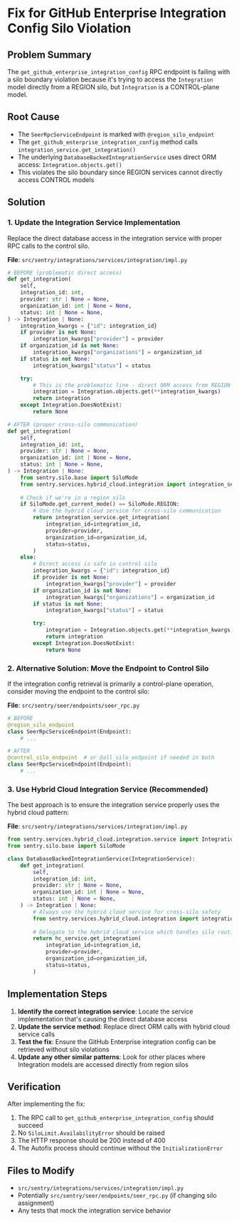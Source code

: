 # Fix for GitHub Enterprise Integration Config Silo Violation

## Problem Summary
The `get_github_enterprise_integration_config` RPC endpoint is failing with a silo boundary violation because it's trying to access the `Integration` model directly from a REGION silo, but `Integration` is a CONTROL-plane model.

## Root Cause
- The `SeerRpcServiceEndpoint` is marked with `@region_silo_endpoint`
- The `get_github_enterprise_integration_config` method calls `integration_service.get_integration()`
- The underlying `DatabaseBackedIntegrationService` uses direct ORM access: `Integration.objects.get()`
- This violates the silo boundary since REGION services cannot directly access CONTROL models

## Solution

### 1. Update the Integration Service Implementation

Replace the direct database access in the integration service with proper RPC calls to the control silo.

**File**: `src/sentry/integrations/services/integration/impl.py`

```python
# BEFORE (problematic direct access)
def get_integration(
    self,
    integration_id: int,
    provider: str | None = None,
    organization_id: int | None = None,
    status: int | None = None,
) -> Integration | None:
    integration_kwargs = {"id": integration_id}
    if provider is not None:
        integration_kwargs["provider"] = provider
    if organization_id is not None:
        integration_kwargs["organizations"] = organization_id
    if status is not None:
        integration_kwargs["status"] = status

    try:
        # This is the problematic line - direct ORM access from REGION silo
        integration = Integration.objects.get(**integration_kwargs)
        return integration
    except Integration.DoesNotExist:
        return None

# AFTER (proper cross-silo communication)
def get_integration(
    self,
    integration_id: int,
    provider: str | None = None,
    organization_id: int | None = None,
    status: int | None = None,
) -> Integration | None:
    from sentry.silo.base import SiloMode
    from sentry.services.hybrid_cloud.integration import integration_service
    
    # Check if we're in a region silo
    if SiloMode.get_current_mode() == SiloMode.REGION:
        # Use the hybrid cloud service for cross-silo communication
        return integration_service.get_integration(
            integration_id=integration_id,
            provider=provider,
            organization_id=organization_id,
            status=status,
        )
    else:
        # Direct access is safe in control silo
        integration_kwargs = {"id": integration_id}
        if provider is not None:
            integration_kwargs["provider"] = provider
        if organization_id is not None:
            integration_kwargs["organizations"] = organization_id
        if status is not None:
            integration_kwargs["status"] = status

        try:
            integration = Integration.objects.get(**integration_kwargs)
            return integration
        except Integration.DoesNotExist:
            return None
```

### 2. Alternative Solution: Move the Endpoint to Control Silo

If the integration config retrieval is primarily a control-plane operation, consider moving the endpoint to the control silo:

**File**: `src/sentry/seer/endpoints/seer_rpc.py`

```python
# BEFORE
@region_silo_endpoint
class SeerRpcServiceEndpoint(Endpoint):
    # ...

# AFTER
@control_silo_endpoint  # or @all_silo_endpoint if needed in both
class SeerRpcServiceEndpoint(Endpoint):
    # ...
```

### 3. Use Hybrid Cloud Integration Service (Recommended)

The best approach is to ensure the integration service properly uses the hybrid cloud pattern:

**File**: `src/sentry/integrations/services/integration/impl.py`

```python
from sentry.services.hybrid_cloud.integration.service import IntegrationService
from sentry.silo.base import SiloMode

class DatabaseBackedIntegrationService(IntegrationService):
    def get_integration(
        self,
        integration_id: int,
        provider: str | None = None,
        organization_id: int | None = None,
        status: int | None = None,
    ) -> Integration | None:
        # Always use the hybrid cloud service for cross-silo safety
        from sentry.services.hybrid_cloud.integration import integration_service as hc_service
        
        # Delegate to the hybrid cloud service which handles silo routing
        return hc_service.get_integration(
            integration_id=integration_id,
            provider=provider,
            organization_id=organization_id,
            status=status,
        )
```

## Implementation Steps

1. **Identify the correct integration service**: Locate the service implementation that's causing the direct database access
2. **Update the service method**: Replace direct ORM calls with hybrid cloud service calls
3. **Test the fix**: Ensure the GitHub Enterprise integration config can be retrieved without silo violations
4. **Update any other similar patterns**: Look for other places where Integration models are accessed directly from region silos

## Verification

After implementing the fix:

1. The RPC call to `get_github_enterprise_integration_config` should succeed
2. No `SiloLimit.AvailabilityError` should be raised
3. The HTTP response should be 200 instead of 400
4. The Autofix process should continue without the `InitializationError`

## Files to Modify

- `src/sentry/integrations/services/integration/impl.py`
- Potentially `src/sentry/seer/endpoints/seer_rpc.py` (if changing silo assignment)
- Any tests that mock the integration service behavior